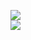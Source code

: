 [![](https://img.shields.io/badge/Made%20With-Github%20Spray-lightgrey.svg?style=for-the-badge&logo=github)](https://github.com/Annihil/github-spray#1945)  
[![](https://i.imgur.com/2DrTn0Z.gif)](https://github.com/Annihil/github-spray)